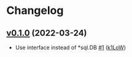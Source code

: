 # Changelog

## [v0.1.0](https://github.com/k1LoW/qp/compare/4cdf6955dd52...v0.1.0) (2022-03-24)

* Use interface instead of *sql.DB [#1](https://github.com/k1LoW/qp/pull/1) ([k1LoW](https://github.com/k1LoW))
